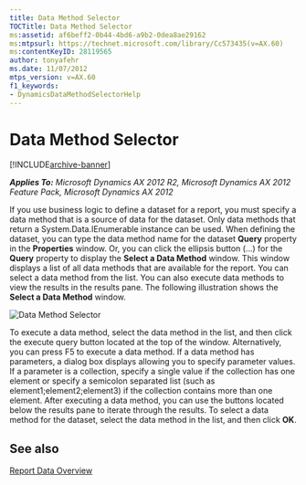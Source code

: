 ```yaml
---
title: Data Method Selector
TOCTitle: Data Method Selector
ms:assetid: af6beff2-0b44-4bd6-a9b2-0dea8ae29162
ms:mtpsurl: https://technet.microsoft.com/library/Cc573435(v=AX.60)
ms:contentKeyID: 28119565
author: tonyafehr
ms.date: 11/07/2012
mtps_version: v=AX.60
f1_keywords:
- DynamicsDataMethodSelectorHelp
---
```


# Data Method Selector 


[!INCLUDE[archive-banner](includes/archive-banner.md)]


_**Applies To:** Microsoft Dynamics AX 2012 R2, Microsoft Dynamics AX 2012 Feature Pack, Microsoft Dynamics AX 2012_

If you use business logic to define a dataset for a report, you must specify a data method that is a source of data for the dataset. Only data methods that return a System.Data.IEnumerable instance can be used. When defining the dataset, you can type the data method name for the dataset **Query** property in the **Properties** window. Or, you can click the ellipsis button (…) for the **Query** property to display the **Select a Data Method** window. This window displays a list of all data methods that are available for the report. You can select a data method from the list. You can also execute data methods to view the results in the results pane. The following illustration shows the **Select a Data Method** window.

![Data Method Selector](images/Cc573435.VSReportsDataMethodSelector(AX.60).gif "Data Method Selector")

To execute a data method, select the data method in the list, and then click the execute query button located at the top of the window. Alternatively, you can press F5 to execute a data method. If a data method has parameters, a dialog box displays allowing you to specify parameter values. If a parameter is a collection, specify a single value if the collection has one element or specify a semicolon separated list (such as element1;element2;element3) if the collection contains more than one element. After executing a data method, you can use the buttons located below the results pane to iterate through the results. To select a data method for the dataset, select the data method in the list, and then click **OK**.

## See also

[Report Data Overview](report-data-overview.md)

